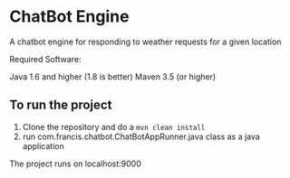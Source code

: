 # ChatBot Engine
A chatbot engine for responding to weather requests for a given location

Required Software:

Java 1.6 and higher (1.8 is better)
Maven 3.5 (or higher)

## To run the project
1. Clone the repository and do a  `mvn clean install`
2. run com.francis.chatbot.ChatBotAppRunner.java class as a java application

The project runs on localhost:9000


